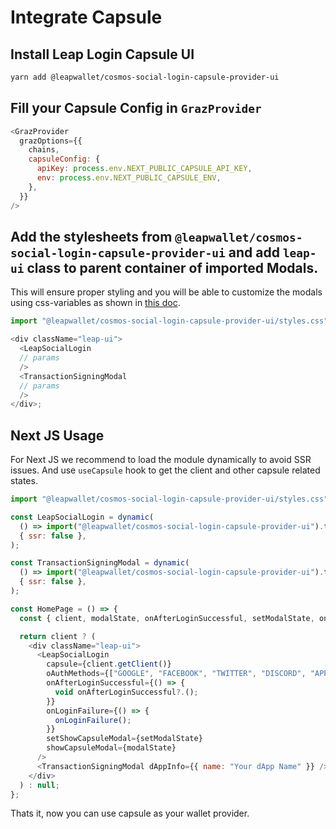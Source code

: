 # Integrate Capsule

## Install Leap Login Capsule UI

```bash
yarn add @leapwallet/cosmos-social-login-capsule-provider-ui
```

## Fill your Capsule Config in `GrazProvider`

```javascript
<GrazProvider
  grazOptions={{
    chains,
    capsuleConfig: {
      apiKey: process.env.NEXT_PUBLIC_CAPSULE_API_KEY,
      env: process.env.NEXT_PUBLIC_CAPSULE_ENV,
    },
  }}
/>
```

## Add the stylesheets from `@leapwallet/cosmos-social-login-capsule-provider-ui` and add `leap-ui` class to parent container of imported Modals.

This will ensure proper styling and you will be able to customize the modals using css-variables as shown in [this doc](https://docs.leapwallet.io/cosmos/elements/theming/using-css-variables#customisation).

```javascript
import "@leapwallet/cosmos-social-login-capsule-provider-ui/styles.css";

<div className="leap-ui">
  <LeapSocialLogin
  // params
  />
  <TransactionSigningModal
  // params
  />
</div>;
```

## Next JS Usage

For Next JS we recommend to load the module dynamically to avoid SSR issues. And use `useCapsule` hook to get the client and other capsule related states.

```javascript
import "@leapwallet/cosmos-social-login-capsule-provider-ui/styles.css";

const LeapSocialLogin = dynamic(
  () => import("@leapwallet/cosmos-social-login-capsule-provider-ui").then((m) => m.CustomCapsuleModalView),
  { ssr: false },
);

const TransactionSigningModal = dynamic(
  () => import("@leapwallet/cosmos-social-login-capsule-provider-ui").then((m) => m.TransactionSigningModal),
  { ssr: false },
);

const HomePage = () => {
  const { client, modalState, onAfterLoginSuccessful, setModalState, onLoginFailure } = useCapsule();

  return client ? (
    <div className="leap-ui">
      <LeapSocialLogin
        capsule={client.getClient()}
        oAuthMethods={["GOOGLE", "FACEBOOK", "TWITTER", "DISCORD", "APPLE"]}
        onAfterLoginSuccessful={() => {
          void onAfterLoginSuccessful?.();
        }}
        onLoginFailure={() => {
          onLoginFailure();
        }}
        setShowCapsuleModal={setModalState}
        showCapsuleModal={modalState}
      />
      <TransactionSigningModal dAppInfo={{ name: "Your dApp Name" }} />
    </div>
  ) : null;
};
```

Thats it, now you can use capsule as your wallet provider.
